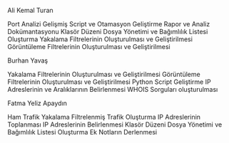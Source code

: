 Ali Kemal Turan

Port Analizi
Gelişmiş Script ve Otamasyon Geliştirme
Rapor ve Analiz Dokümantasyonu
Klasör Düzeni Dosya Yönetimi ve Bağımlılık Listesi Oluşturma
Yakalama Filtrelerinin Oluşturulması ve Geliştirilmesi
Görüntüleme Filtrelerinin Oluşturulması ve Geliştirilmesi

Burhan Yavaş

Yakalama Filtrelerinin Oluşturulması ve Geliştirilmesi
Görüntüleme Filtrelerinin Oluşturulması ve Geliştirilmesi
Python Script Geliştirme
IP Adreslerinin ve Aralıklarının Belirlenmesi
WHOIS Sorguları oluşturulması

Fatma Yeliz Apaydın

Ham Trafik Yakalama
Filtrelenmiş Trafik Oluşturma
IP Adreslerinin Toplanması
IP Adreslerinin Belirlenmesi
Klasör Düzeni Dosya Yönetimi ve Bağımlılık Listesi Oluşturma
Ek Notların Derlenmesi
